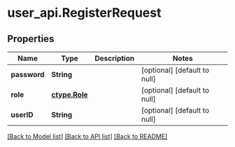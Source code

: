 # user_api.RegisterRequest
## Properties

| Name | Type | Description | Notes |
|------------ | ------------- | ------------- | -------------|
| **password** | **String** |  | [optional] [default to null] |
| **role** | [**ctype.Role**](ctype.Role.md) |  | [optional] [default to null] |
| **userID** | **String** |  | [optional] [default to null] |

[[Back to Model list]](../README.md#documentation-for-models) [[Back to API list]](../README.md#documentation-for-api-endpoints) [[Back to README]](../README.md)

